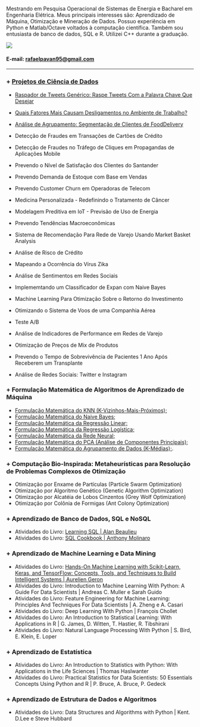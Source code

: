 Mestrando em Pesquisa Operacional de Sistemas de Energia e Bacharel em Engenharia Elétrica. Meus principais interesses são: Aprendizado de Máquina, Otimização e Mineração de Dados. Possuo experiência em Python e Matlab/Octave voltados à computação científica. Também sou entusiasta de banco de dados, SQL e R. Utilizei C++ durante a graduação.

[<img src="https://img.shields.io/badge/linkedin-%230077B5.svg?&style=for-the-badge&logo=linkedin&logoColor=white" />](https://www.linkedin.com/in/engrafaelpavan/) 

#### E-mail: rafaelpavan95@gmail.com

_______________________________

### + [Projetos de Ciência de Dados](https://github.com/rafaelpavan95/DataScience)


- [Raspador de Tweets Genérico: Raspe Tweets Com a Palavra Chave Que Desejar](https://github.com/rafaelpavan95/DataScience/blob/master/Twitter_Scraper.ipynb) 

- [Quais Fatores Mais Causam Desligamentos no Ambiente de Trabalho?](https://github.com/rafaelpavan95/DataScience/blob/master/RH_Analytics.ipynb) 

- [Análise de Agrupamento: Segmentação de Clientes de FoodDelivery](https://github.com/rafaelpavan95/DataScience/blob/master/food_segmentation.ipynb)

- Detecção de Fraudes em Transações de Cartões de Crédito 

- Detecção de Fraudes no Tráfego de Cliques em Propagandas de Aplicações Mobile 

- Prevendo o Nível de Satisfação dos Clientes do Santander

- Prevendo Demanda de Estoque com Base em Vendas

- Prevendo Customer Churn em Operadoras de Telecom

- Medicina Personalizada - Redefinindo o Tratamento de Câncer

- Modelagem Preditiva em IoT - Previsão de Uso de Energia

- Prevendo Tendências Macroeconômicas

- Sistema de Recomendação Para Rede de Varejo Usando Market Basket Analysis

- Análise de Risco de Crédito
 
- Mapeando a Ocorrência do Vírus Zika

- Análise de Sentimentos em Redes Sociais

- Implememtando um Classificador de Expan com Naive Bayes

- Machine Learning Para Otimização Sobre o Retorno do Investimento

- Otimizando o Sistema de Voos de uma Companhia Aérea

- Teste A/B

- Análise de Indicadores de Performance em Redes de Varejo

- Otimização de Preços de Mix de Produtos
                                  
- Prevendo o Tempo de Sobrevivência de Pacientes 1 Ano Após Receberem um Transplante 

- Análise de Redes Sociais: Twitter e Instagram



### + Formulação Matemática de Algoritmos de Aprendizado de Máquina

- [Formulação Matemática do KNN (K-Vizinhos-Mais-Próximos);](https://nbviewer.jupyter.org/github/rafaelpavan95/MSc_MachineLearning_DataMining/blob/main/KNN_FROM_SCRATCH.ipynb)
- [Formulação Matemática do Naive Bayes;](https://nbviewer.jupyter.org/github/rafaelpavan95/MSc_MachineLearning_DataMining/blob/main/NAIVE_BAYES_FROM_SCRATCH.ipynb)
- [Formulação Matemática da Regressão Linear;](https://nbviewer.jupyter.org/github/rafaelpavan95/MSc_MachineLearning_DataMining/blob/main/LINEAR_REGRESSION_FROM_SCRATCH.ipynb)
- [Formulação Matemática da Regressão Logística;](https://nbviewer.jupyter.org/github/rafaelpavan95/MSc_MachineLearning_DataMining/blob/main/LOGISTIC_REGRESSION_FROM_SCRATCH.ipynb)
- [Formulação Matemática da Rede Neural;](https://nbviewer.jupyter.org/github/rafaelpavan95/MSc_MachineLearning_DataMining/blob/main/NN_FROM_SCRATCH.ipynb)
- [Formulação Matemática do PCA (Análise de Componentes Principais);](https://nbviewer.jupyter.org/github/rafaelpavan95/MSc_MachineLearning_DataMining/blob/main/PCA_FROM_SCRATCH.ipynb)
- [Formulação Matemática do Agrupamento de Dados (K-Médias);](https://nbviewer.jupyter.org/github/rafaelpavan95/MSc_MachineLearning_DataMining/blob/main/KMEANS_FROM_SCRATCH.ipynb).

### + Computação Bio-Inspirada: Metaheurísticas para Resolução de Problemas Complexos de Otimização

- Otimização por Enxame de Partículas (Particle Swarm Optimization)
- Otimização por Algoritmo Genético (Genetic Algorithm Optimization)
- Otimização por Alcatéia de Lobos Cinzentos (Grey Wolf Optimization)
- Otimização por Colônia de Formigas (Ant Colony Optimization)

### + Aprendizado de Banco de Dados, SQL e NoSQL

- Atividades do Livro: [Learning SQL | Alan Beaulieu](https://github.com/rafaelpavan95/Learning_SQL)
- Atividades do Livro: [SQL Cookbook | Anthony Molinaro](https://github.com/rafaelpavan95/SQL_Cookbook)

### + Aprendizado de Machine Learning e Data Mining

- Atividades do Livro: [Hands-On Machine Learning with Scikit-Learn, Keras, and TensorFlow: Concepts, Tools, and Techniques to Build Intelligent Systems | Aurelien Geron](https://github.com/rafaelpavan95/Hands_On_Machine_Learning)
- Atividades do Livro: Introduction to Machine Learning With Python: A Guide For Data Scientists | Andreas C. Muller e Sarah Guido
- Atividades do Livro: Feature Engineering for Machine Learning: Principles And Techniques For Data Scientists | A. Zheng e A. Casari
- Atividades do Livro: Deep Learning With Python | François Chollet
- Atividades do Livro: An Introduction to Statistical Learning: With Applications in R | G. James, D. Witten, T. Hastier, R. Tibshirani
- Atividades do Livro: Natural Language Processing With Python | S. Bird, E. Klein, E. Loper
 
### + Aprendizado de Estatística

- Atividades do Livro: An Introduction to Statistics with Python: With Applications in the Life Sciences | Thomas Haslwanter
- Atividades do Livro: Practical Statistics for Data Scientists: 50 Essentials Concepts Using Python and R | P. Bruce, A. Bruce, P. Gedeck

### + Aprendizado de Estrutura de Dados e Algoritmos

- Atividades do Livro: Data Structures and Algorithms with Python | Kent. D.Lee e Steve Hubbard

